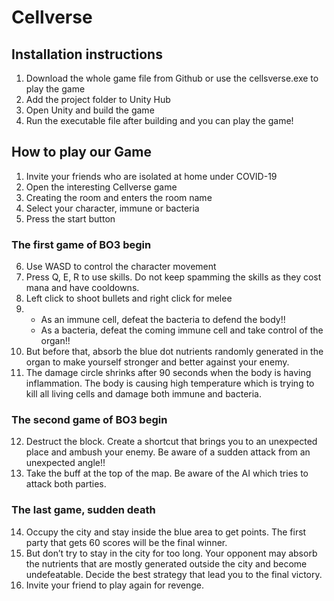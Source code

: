 # Cellverse
## Installation instructions
1. Download the whole game file from Github or use the cellsverse.exe to play the game
2. Add the project folder to Unity Hub
3. Open Unity and build the game
4. Run the executable file after building and you can play the game!

## How to play our Game
1. Invite your friends who are isolated at home under COVID-19
2. Open the interesting Cellverse game
3. Creating the room and enters the room name
4. Select your character, immune or bacteria
5. Press the start button
### The first game of BO3 begin
6. Use WASD to control the character movement
7. Press Q, E, R to use skills. Do not keep spamming the skills as they cost mana and have cooldowns.
8. Left click to shoot bullets and right click for melee
9.   - As an immune cell, defeat the bacteria to defend the body!!
     - As a bacteria, defeat the coming immune cell and take control of the organ!!
10. But before that, absorb the blue dot nutrients randomly generated in the organ to make yourself stronger and better against your enemy.
11. The damage circle shrinks after 90 seconds when the body is having inflammation. The body is causing high temperature which is trying to kill all living cells and damage both immune and bacteria.
### The second game of BO3 begin
12. Destruct the block. Create a shortcut that brings you to an unexpected place and ambush your enemy. Be aware of a sudden attack from an unexpected angle!!
13. Take the buff at the top of the map. Be aware of the AI which tries to attack both parties.
### The last game, sudden death
14. Occupy the city and stay inside the blue area to get points. The first party that gets 60 scores will be the final winner.
15. But don’t try to stay in the city for too long. Your opponent may absorb the nutrients that are mostly generated outside the city and become undefeatable. Decide the best strategy that lead you to the final victory.
16. Invite your friend to play again for revenge.
